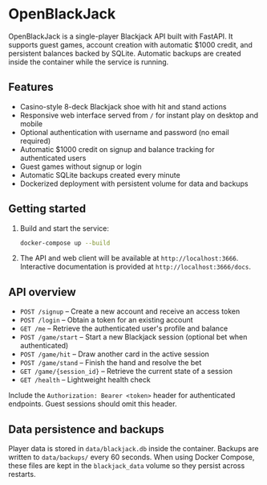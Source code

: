 # OpenBlackJack

OpenBlackJack is a single-player Blackjack API built with FastAPI. It supports guest games, account creation with automatic $1000 credit, and persistent balances backed by SQLite. Automatic backups are created inside the container while the service is running.

## Features

- Casino-style 8-deck Blackjack shoe with hit and stand actions
- Responsive web interface served from `/` for instant play on desktop and mobile
- Optional authentication with username and password (no email required)
- Automatic $1000 credit on signup and balance tracking for authenticated users
- Guest games without signup or login
- Automatic SQLite backups created every minute
- Dockerized deployment with persistent volume for data and backups

## Getting started

1. Build and start the service:

   ```bash
   docker-compose up --build
   ```

2. The API and web client will be available at `http://localhost:3666`. Interactive documentation is provided at `http://localhost:3666/docs`.

## API overview

- `POST /signup` – Create a new account and receive an access token
- `POST /login` – Obtain a token for an existing account
- `GET /me` – Retrieve the authenticated user's profile and balance
- `POST /game/start` – Start a new Blackjack session (optional bet when authenticated)
- `POST /game/hit` – Draw another card in the active session
- `POST /game/stand` – Finish the hand and resolve the bet
- `GET /game/{session_id}` – Retrieve the current state of a session
- `GET /health` – Lightweight health check

Include the `Authorization: Bearer <token>` header for authenticated endpoints. Guest sessions should omit this header.

## Data persistence and backups

Player data is stored in `data/blackjack.db` inside the container. Backups are written to `data/backups/` every 60 seconds. When using Docker Compose, these files are kept in the `blackjack_data` volume so they persist across restarts.
